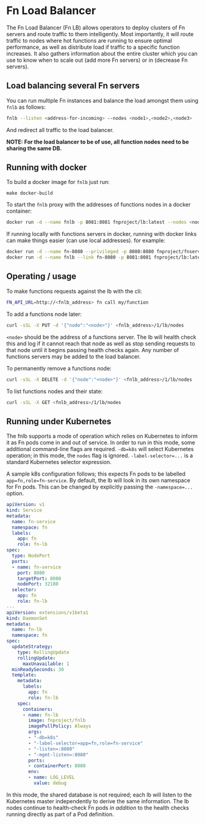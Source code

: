 # Fn Load Balancer

The Fn Load Balancer (Fn LB) allows operators to deploy clusters of Fn servers and route traffic to them intelligently. Most importantly, it will route traffic to nodes where hot functions are running to ensure optimal performance, as well as distribute load if traffic to a specific function increases. It also gathers information about the entire cluster which you can use to know when to scale out (add more Fn servers) or in (decrease Fn servers).

## Load balancing several Fn servers
You can run multiple Fn instances and balance the load amongst them using `fnlb` as follows:

```sh
fnlb --listen <address-for-incoming> --nodes <node1>,<node2>,<node3>
```

And redirect all traffic to the load balancer.

**NOTE: For the load balancer to be of use, all function nodes need to be sharing the same DB.**

## Running with docker

To build a docker image for `fnlb` just run:

```
make docker-build
```

To start the `fnlb` proxy with the addresses of functions nodes in a docker
container:

```sh
docker run -d --name fnlb -p 8081:8081 fnproject/lb:latest --nodes <node1>,<node2>
```

If running locally with functions servers in docker, running with docker links
can make things easier (can use local addresses). for example:

```sh
docker run -d --name fn-8080 --privileged -p 8080:8080 fnproject/fnserver:latest
docker run -d --name fnlb --link fn-8080 -p 8081:8081 fnproject/lb:latest --nodes 127.0.0.1:8080
```

## Operating / usage

To make functions requests against the lb with the cli:

```sh
FN_API_URL=http://<fnlb_address> fn call my/function
```

To add a functions node later:

```sh
curl -sSL -X PUT -d '{"node":"<node>"}' <fnlb_address>/1/lb/nodes
```

`<node>` should be the address of a functions server. The lb will health check
this and log if it cannot reach that node as well as stop sending requests to
that node until it begins passing health checks again. Any number of functions
servers may be added to the load balancer.

To permanently remove a functions node:

```sh
curl -sSL -X DELETE -d '{"node":"<node>"}' <fnlb_address>/1/lb/nodes
```

To list functions nodes and their state:

```sh
curl -sSL -X GET <fnlb_address>/1/lb/nodes
```

## Running under Kubernetes

The fnlb supports a mode of operation which relies on Kubernetes to inform it as Fn pods come in and out of service. In order to run in this mode, some additional command-line flags are required. `-db=k8s` will select Kubernetes operation; in this mode, the `nodes` flag is ignored. `-label-selector=...` is a standard Kubernetes selector expression.

A sample k8s configuration follows; this expects Fn pods to be labelled `app=fn,role=fn-service`. By default, the lb will look in its own namespace for Fn pods. This can be changed by explicitly passing the `-namespace=...` option.

```yaml
apiVersion: v1
kind: Service
metadata:
  name: fn-service
  namespace: fn
  labels:
    app: fn
    role: fn-lb
spec:
  type: NodePort
  ports:
  - name: fn-service
    port: 8080
    targetPort: 8080
    nodePort: 32180
  selector:
    app: fn
    role: fn-lb
---
apiVersion: extensions/v1beta1
kind: DaemonSet
metadata:
  name: fn-lb
  namespace: fn
spec:
  updateStrategy:
    type: RollingUpdate
    rollingUpdate:
      maxUnavailable: 1
  minReadySeconds: 30
  template:
    metadata:
      labels:
        app: fn
        role: fn-lb
    spec:
      containers:
      - name: fn-lb
        image: fnproject/fnlb
        imagePullPolicy: Always
        args:
        - "-db=k8s"
        - "-label-selector=app=fn,role=fn-service"
        - "-listen=:8080"
        - "-mgmt-listen=:8080"
        ports:
        - containerPort: 8080
        env:
        - name: LOG_LEVEL
          value: debug

```

In this mode, the shared database is not required; each lb will listen to the Kubernetes master independently to derive the same information. The lb nodes continue to health-check Fn pods *in addition* to the health checks running directly as part of a Pod definition.